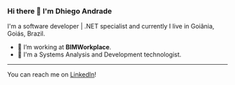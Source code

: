 ### Hi there 👋 I'm Dhiego Andrade

I'm a software developer | .NET specialist and currently I live in Goiânia, Goiás, Brazil.

- 🔭 I’m working at **BIMWorkplace**.
- 📖 I'm a Systems Analysis and Development technologist.

---

You can reach me on [LinkedIn](https://www.linkedin.com/in/mdhiego/)!
